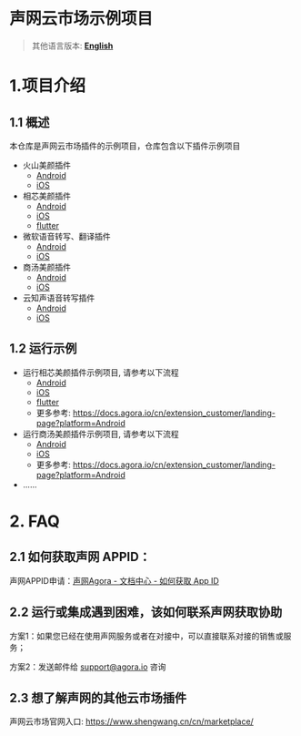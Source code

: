 # 声网云市场示例项目
> 其他语言版本: [**English**](README.md)

# 1.项目介绍
## 1.1 概述
本仓库是声网云市场插件的示例项目，仓库包含以下插件示例项目

* 火山美颜插件
    * [Android](ByteDance/android/)
    * [iOS](ByteDance/ios/)
* 相芯美颜插件
    * [Android](FaceUnity/android/)
    * [iOS](FaceUnity/ios/)
    * [flutter](FaceUnity/flutter/)
* 微软语音转写、翻译插件
    * [Android](Microsoft/android/)
    * [iOS](Microsoft/ios/)
* 商汤美颜插件
    * [Android](SenseTime/android/)
    * [iOS](SenseTime/ios/)
* 云知声语音转写插件
    * [Android](Unisound/android/)
    * [iOS](Unisound/ios/)

## 1.2 运行示例
* 运行相芯美颜插件示例项目, 请参考以下流程
    * [Android](FaceUnity/android/)
    * [iOS](FaceUnity/ios/)
    * [flutter](FaceUnity/flutter/)
    * 更多参考: https://docs.agora.io/cn/extension_customer/landing-page?platform=Android
* 运行商汤美颜插件示例项目, 请参考以下流程
    * [Android](SenseTime/android/)
    * [iOS](SenseTime/ios/)
    * 更多参考: https://docs.agora.io/cn/extension_customer/landing-page?platform=Android
* ......

# 2. FAQ

## 2.1 如何获取声网 APPID：
声网APPID申请：[声网Agora - 文档中心 - 如何获取 App ID](https://docs.agora.io/cn/Agora%20Platform/get_appid_token?platform=All%20Platforms#%E8%8E%B7%E5%8F%96-app-id)

## 2.2 运行或集成遇到困难，该如何联系声网获取协助
方案1：如果您已经在使用声网服务或者在对接中，可以直接联系对接的销售或服务；

方案2：发送邮件给 support@agora.io 咨询

## 2.3 想了解声网的其他云市场插件
声网云市场官网入口: https://www.shengwang.cn/cn/marketplace/